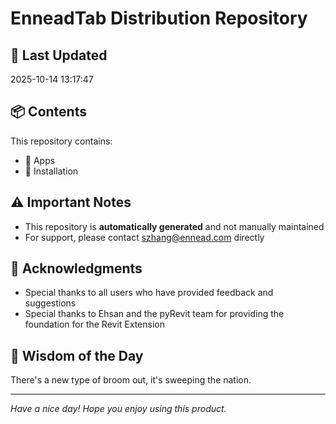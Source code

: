 # EnneadTab Distribution Repository

## 📅 Last Updated
2025-10-14 13:17:47



## 📦 Contents
This repository contains:
- 📂 Apps
- 📂 Installation

## ⚠️ Important Notes
- This repository is **automatically generated** and not manually maintained
- For support, please contact szhang@ennead.com directly

## 🙏 Acknowledgments
- Special thanks to all users who have provided feedback and suggestions
- Special thanks to Ehsan and the pyRevit team for providing the foundation for the Revit Extension

## 💭 Wisdom of the Day
There's a new type of broom out, it's sweeping the nation.

---
*Have a nice day! Hope you enjoy using this product.*
